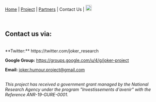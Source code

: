 [Home](index) | [Project](project) | [Partners](partners) | Contact Us | [<img src="drapeau FR.png" width="20">](https://motsmachines.github.io/joker/FR/contact)

<br>

## Contact us via:
<br>
**Twitter:** https://twitter.com/joker_research

**Google Group:** https://groups.google.com/u/4/g/joker-project

**Email:** [joker.humour.project@gmail.com](mailto:joker.humour.project@gmail.com)



<br>*This project has received a government grant managed by the National Research Agency under the program "Investissements d'avenir" with the Reference ANR-19-GURE-0001.*

